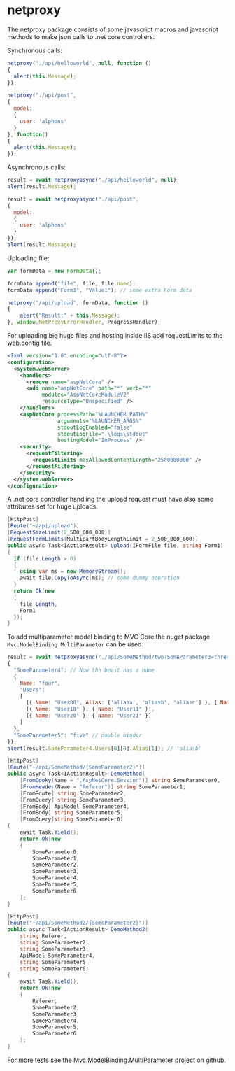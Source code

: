 # netproxy

The netproxy package consists of some javascript macros and javascript methods to make json calls to .net core controllers.

Synchronous calls:

```javascript
netproxy("./api/helloworld", null, function ()
{
  alert(this.Message);
});

netproxy("./api/post", 
{ 
  model: 
  {
    user: 'alphons' 
  } 
}, function()
{
  alert(this.Message);
});
```
Asynchronous calls:

```javascript
result = await netproxyasync("./api/helloworld", null);
alert(result.Message);

result = await netproxyasync("./api/post", 
{ 
  model: 
  {
    user: 'alphons' 
  } 
});
alert(result.Message);

```

Uploading file:

```javascript
var formData = new FormData();

formData.append("file", file, file.name);
formData.append("Form1", "Value1"); // some extra Form data

netproxy("/api/upload", formData, function ()
{
	alert("Result:" + this.Message);
}, window.NetProxyErrorHandler, ProgressHandler);
```

For uploading ~~big~~ huge files and hosting inside IIS add requestLimits to the web.config file.

```xml
<?xml version="1.0" encoding="utf-8"?>
<configuration>
  <system.webServer>
    <handlers>
      <remove name="aspNetCore" />
      <add name="aspNetCore" path="*" verb="*" 
		   modules="AspNetCoreModuleV2" 
		   resourceType="Unspecified" />
    </handlers>
    <aspNetCore processPath="%LAUNCHER_PATH%" 
				arguments="%LAUNCHER_ARGS%" 
				stdoutLogEnabled="false" 
				stdoutLogFile=".\logs\stdout" 
				hostingModel="InProcess" />
    <security>
      <requestFiltering>
        <requestLimits maxAllowedContentLength="2500000000" />
      </requestFiltering>
    </security>
  </system.webServer>
</configuration>
```

A .net core controller handling the upload request must have also some attributes set for huge uploads.

```c#
[HttpPost]
[Route("~/api/upload")]
[RequestSizeLimit(2_500_000_000)]
[RequestFormLimits(MultipartBodyLengthLimit = 2_500_000_000)]
public async Task<IActionResult> Upload(IFormFile file, string Form1)
{
  if (file.Length > 0)
  {
    using var ms = new MemoryStream();
    await file.CopyToAsync(ms); // some dummy operation
  }
  return Ok(new 
  { 
    file.Length,
    Form1
  });
}
```

To add multiparameter model binding to MVC Core the nuget package `Mvc.ModelBinding.MultiParameter` can be used.

```javascript
result = await netproxyasync("./api/SomeMethod/two?SomeParameter3=three&SomeParameter6=six",
{
  "SomeParameter4": // Now the beast has a name
  {
    Name: "four",
    "Users":
    [
      [{ Name: "User00", Alias: ['aliasa', 'aliasb', 'aliasc'] }, { Name: "User01" }],
      [{ Name: "User10" }, { Name: "User11" }],
      [{ Name: "User20" }, { Name: "User21" }]
    ]
  },
  "SomeParameter5": "five" // double binder
});
alert(result.SomeParameter4.Users[0][0].Alias[1]); // 'aliasb'
```


```c#
[HttpPost]
[Route("~/api/SomeMethod/{SomeParameter2}")]
public async Task<IActionResult> DemoMethod(
	[FromCooky(Name = ".AspNetCore.Session")] string SomeParameter0,
	[FromHeader(Name = "Referer")] string SomeParameter1,
	[FromRoute] string SomeParameter2,
	[FromQuery] string SomeParameter3,
	[FromBody] ApiModel SomeParameter4,
	[FromBody] string SomeParameter5,
	[FromQuery]string SomeParameter6)
{
	await Task.Yield();
	return Ok(new
	{
		SomeParameter0,
		SomeParameter1,
		SomeParameter2,
		SomeParameter3,
		SomeParameter4,
		SomeParameter5,
		SomeParameter6
	);
}

[HttpPost]
[Route("~/api/SomeMethod2/{SomeParameter2}")]
public async Task<IActionResult> DemoMethod2(
	string Referer,
	string SomeParameter2,
	string SomeParameter3,
	ApiModel SomeParameter4,
	string SomeParameter5,
	string SomeParameter6)
{
	await Task.Yield();
	return Ok(new
	{
		Referer,
		SomeParameter2,
		SomeParameter3,
		SomeParameter4,
		SomeParameter5,
		SomeParameter6
	);
}
```

For more tests see the [Mvc.ModelBinding.MultiParameter](https://github.com/alphons/Mvc.ModelBinding.MultiParameter) project on github.

